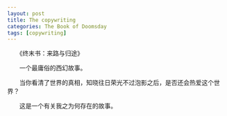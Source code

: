 ```yaml
---
layout: post
title: The copywriting
categories: The Book of Doomsday
tags: [copywriting]
---
```


　　《终末书：来路与归途》

　　一个最庸俗的西幻故事。

　　当你看清了世界的真相，知晓往日荣光不过泡影之后，是否还会热爱这个世界？

　　这是一个有关我之为何存在的故事。